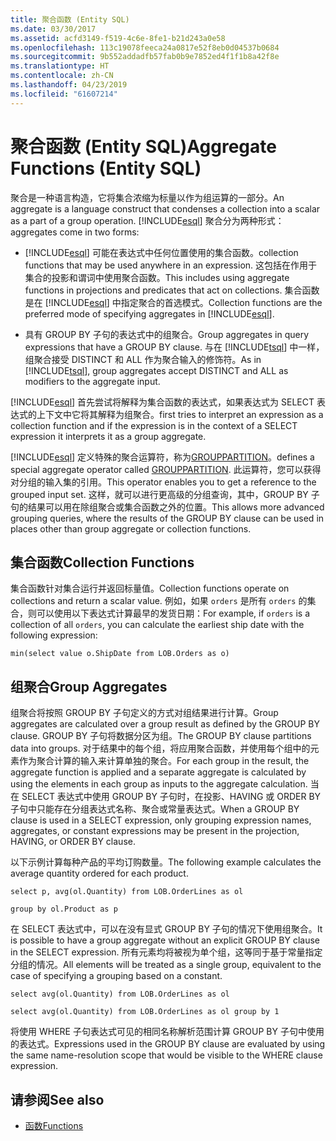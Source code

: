 ```yaml
---
title: 聚合函数 (Entity SQL)
ms.date: 03/30/2017
ms.assetid: acfd3149-f519-4c6e-8fe1-b21d243a0e58
ms.openlocfilehash: 113c19078feeca24a0817e52f8eb0d04537b0684
ms.sourcegitcommit: 9b552addadfb57fab0b9e7852ed4f1f1b8a42f8e
ms.translationtype: HT
ms.contentlocale: zh-CN
ms.lasthandoff: 04/23/2019
ms.locfileid: "61607214"
---
```

# <a name="aggregate-functions-entity-sql"></a><span data-ttu-id="84901-102">聚合函数 (Entity SQL)</span><span class="sxs-lookup"><span data-stu-id="84901-102">Aggregate Functions (Entity SQL)</span></span>
<span data-ttu-id="84901-103">聚合是一种语言构造，它将集合浓缩为标量以作为组运算的一部分。</span><span class="sxs-lookup"><span data-stu-id="84901-103">An aggregate is a language construct that condenses a collection into a scalar as a part of a group operation.</span></span> [!INCLUDE[esql](../../../../../../includes/esql-md.md)] <span data-ttu-id="84901-104">聚合分为两种形式：</span><span class="sxs-lookup"><span data-stu-id="84901-104">aggregates come in two forms:</span></span>  
  
- [!INCLUDE[esql](../../../../../../includes/esql-md.md)] <span data-ttu-id="84901-105">可能在表达式中任何位置使用的集合函数。</span><span class="sxs-lookup"><span data-stu-id="84901-105">collection functions that may be used anywhere in an expression.</span></span> <span data-ttu-id="84901-106">这包括在作用于集合的投影和谓词中使用聚合函数。</span><span class="sxs-lookup"><span data-stu-id="84901-106">This includes using aggregate functions in projections and predicates that act on collections.</span></span> <span data-ttu-id="84901-107">集合函数是在 [!INCLUDE[esql](../../../../../../includes/esql-md.md)] 中指定聚合的首选模式。</span><span class="sxs-lookup"><span data-stu-id="84901-107">Collection functions are the preferred mode of specifying aggregates in [!INCLUDE[esql](../../../../../../includes/esql-md.md)].</span></span>  
  
- <span data-ttu-id="84901-108">具有 GROUP BY 子句的表达式中的组聚合。</span><span class="sxs-lookup"><span data-stu-id="84901-108">Group aggregates in query expressions that have a GROUP BY clause.</span></span> <span data-ttu-id="84901-109">与在 [!INCLUDE[tsql](../../../../../../includes/tsql-md.md)] 中一样，组聚合接受 DISTINCT 和 ALL 作为聚合输入的修饰符。</span><span class="sxs-lookup"><span data-stu-id="84901-109">As in [!INCLUDE[tsql](../../../../../../includes/tsql-md.md)], group aggregates accept DISTINCT and ALL as modifiers to the aggregate input.</span></span>  
  
 [!INCLUDE[esql](../../../../../../includes/esql-md.md)] <span data-ttu-id="84901-110">首先尝试将解释为集合函数的表达式，如果表达式为 SELECT 表达式的上下文中它将其解释为组聚合。</span><span class="sxs-lookup"><span data-stu-id="84901-110">first tries to interpret an expression as a collection function and if the expression is in the context of a SELECT expression it interprets it as a group aggregate.</span></span>  
  
 [!INCLUDE[esql](../../../../../../includes/esql-md.md)] <span data-ttu-id="84901-111">定义特殊的聚合运算符，称为[GROUPPARTITION](../../../../../../docs/framework/data/adonet/ef/language-reference/grouppartition-entity-sql.md)。</span><span class="sxs-lookup"><span data-stu-id="84901-111">defines a special aggregate operator called [GROUPPARTITION](../../../../../../docs/framework/data/adonet/ef/language-reference/grouppartition-entity-sql.md).</span></span> <span data-ttu-id="84901-112">此运算符，您可以获得对分组的输入集的引用。</span><span class="sxs-lookup"><span data-stu-id="84901-112">This operator enables you to get a reference to the grouped input set.</span></span> <span data-ttu-id="84901-113">这样，就可以进行更高级的分组查询，其中，GROUP BY 子句的结果可以用在除组聚合或集合函数之外的位置。</span><span class="sxs-lookup"><span data-stu-id="84901-113">This allows more advanced grouping queries, where the results of the GROUP BY clause can be used in places other than group aggregate or collection functions.</span></span>  
  
## <a name="collection-functions"></a><span data-ttu-id="84901-114">集合函数</span><span class="sxs-lookup"><span data-stu-id="84901-114">Collection Functions</span></span>  
 <span data-ttu-id="84901-115">集合函数针对集合运行并返回标量值。</span><span class="sxs-lookup"><span data-stu-id="84901-115">Collection functions operate on collections and return a scalar value.</span></span> <span data-ttu-id="84901-116">例如，如果 `orders` 是所有 `orders` 的集合，则可以使用以下表达式计算最早的发货日期：</span><span class="sxs-lookup"><span data-stu-id="84901-116">For example, if `orders` is a collection of all `orders`, you can calculate the earliest ship date with the following expression:</span></span>  
  
 `min(select value o.ShipDate from LOB.Orders as o)`  
  
## <a name="group-aggregates"></a><span data-ttu-id="84901-117">组聚合</span><span class="sxs-lookup"><span data-stu-id="84901-117">Group Aggregates</span></span>  
 <span data-ttu-id="84901-118">组聚合将按照 GROUP BY 子句定义的方式对组结果进行计算。</span><span class="sxs-lookup"><span data-stu-id="84901-118">Group aggregates are calculated over a group result as defined by the GROUP BY clause.</span></span> <span data-ttu-id="84901-119">GROUP BY 子句将数据分区为组。</span><span class="sxs-lookup"><span data-stu-id="84901-119">The GROUP BY clause partitions data  into groups.</span></span> <span data-ttu-id="84901-120">对于结果中的每个组，将应用聚合函数，并使用每个组中的元素作为聚合计算的输入来计算单独的聚合。</span><span class="sxs-lookup"><span data-stu-id="84901-120">For each group in the result, the aggregate function is applied and a separate aggregate is calculated by using the elements in each group as inputs to the aggregate calculation.</span></span> <span data-ttu-id="84901-121">当在 SELECT 表达式中使用 GROUP BY 子句时，在投影、HAVING 或 ORDER BY 子句中只能存在分组表达式名称、聚合或常量表达式。</span><span class="sxs-lookup"><span data-stu-id="84901-121">When a GROUP BY clause is used in a SELECT expression, only grouping expression names, aggregates, or constant expressions may be present in the projection, HAVING, or ORDER BY clause.</span></span>  
  
 <span data-ttu-id="84901-122">以下示例计算每种产品的平均订购数量。</span><span class="sxs-lookup"><span data-stu-id="84901-122">The following example calculates the average quantity ordered for each product.</span></span>  
  
 `select p, avg(ol.Quantity) from LOB.OrderLines as ol`  
  
 `group by ol.Product as p`  
  
 <span data-ttu-id="84901-123">在 SELECT 表达式中，可以在没有显式 GROUP BY 子句的情况下使用组聚合。</span><span class="sxs-lookup"><span data-stu-id="84901-123">It is possible to have a group aggregate without an explicit GROUP BY clause in the SELECT expression.</span></span> <span data-ttu-id="84901-124">所有元素均将被视为单个组，这等同于基于常量指定分组的情况。</span><span class="sxs-lookup"><span data-stu-id="84901-124">All elements will be treated as a single group, equivalent to the case of specifying a grouping based on a constant.</span></span>  
  
 `select avg(ol.Quantity) from LOB.OrderLines as ol`  
  
 `select avg(ol.Quantity) from LOB.OrderLines as ol group by 1`  
  
 <span data-ttu-id="84901-125">将使用 WHERE 子句表达式可见的相同名称解析范围计算 GROUP BY 子句中使用的表达式。</span><span class="sxs-lookup"><span data-stu-id="84901-125">Expressions used in the GROUP BY clause are evaluated by using the same name-resolution scope that would be visible to the WHERE clause expression.</span></span>  
  
## <a name="see-also"></a><span data-ttu-id="84901-126">请参阅</span><span class="sxs-lookup"><span data-stu-id="84901-126">See also</span></span>

- [<span data-ttu-id="84901-127">函数</span><span class="sxs-lookup"><span data-stu-id="84901-127">Functions</span></span>](../../../../../../docs/framework/data/adonet/ef/language-reference/functions-entity-sql.md)
